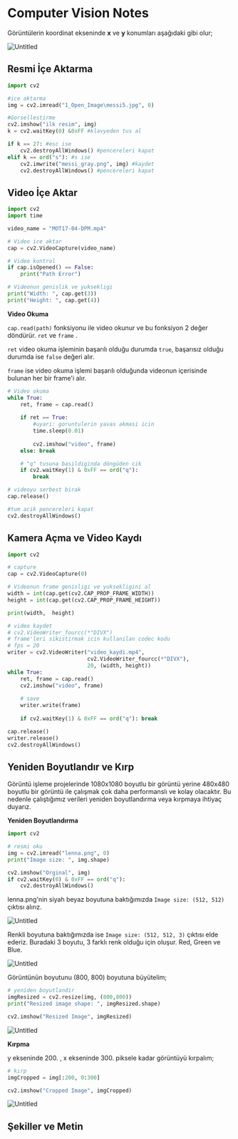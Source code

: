 # Computer Vision Notes

Görüntülerin koordinat ekseninde **x** ve **y** konumları aşağıdaki gibi olur;

![Untitled](images/Untitled.png)

## Resmi İçe Aktarma

```python
import cv2

#ice aktarma
img = cv2.imread("1_Open_Image\messi5.jpg", 0)

#Gorsellestirme
cv2.imshow("ilk resim", img)
k = cv2.waitKey(0) &0xFF #klavyeden tus al

if k == 27: #esc ise
    cv2.destroyAllWindows() #pencereleri kapat
elif k == ord("s"): #s ise
    cv2.imwrite("messi_gray.png", img) #kaydet
    cv2.destroyAllWindows() #pencereleri kapat
```

## Video İçe Aktar

```python
import cv2
import time

video_name = "MOT17-04-DPM.mp4"

# Video ice aktar
cap = cv2.VideoCapture(video_name)

# Video kontrol
if cap.isOpened() == False:
    print("Path Error")

# Videonun genislik ve yuksekligi
print("Width: ", cap.get(3))
print("Height: ", cap.get(4))
```

**Video Okuma**

`cap.read(path)` fonksiyonu ile video okunur ve bu fonksiyon 2 değer döndürür. `ret` ve `frame` .

`ret` video okuma işleminin başarılı olduğu durumda `true`, başarısız olduğu durumda ise `false` değeri alır.

`frame` ise video okuma işlemi başarılı olduğunda videonun içerisinde bulunan her bir frame'i alır.

```python
# Video okuma
while True:
    ret, frame = cap.read()
    
    if ret == True:
        #uyari: goruntulerin yavas akmasi icin
        time.sleep(0.01) 
        
        cv2.imshow("video", frame)
    else: break

    # "q" tusuna basildiginda döngüden cik
    if cv2.waitKey(1) & 0xFF == ord("q"):
        break

# videoyu serbest birak
cap.release()

#tum acik pencereleri kapat
cv2.destroyAllWindows()
```

## Kamera Açma ve Video Kaydı

```python
import cv2

# capture
cap = cv2.VideoCapture(0)

# Videonun frame genisligi ve yuksekligini al
width = int(cap.get(cv2.CAP_PROP_FRAME_WIDTH))
height = int(cap.get(cv2.CAP_PROP_FRAME_HEIGHT))

print(width,  height)

# video kaydet
# cv2.VideoWriter_fourcc(*"DIVX")
# frame'leri sikistirmak icin kullanilan codec kodu
# fps = 20
writer = cv2.VideoWriter("video_kaydi.mp4", 
                         cv2.VideoWriter_fourcc(*"DIVX"),
                         20, (width, height))
while True:
    ret, frame = cap.read()
    cv2.imshow("video", frame)
    
    # save
    writer.write(frame)
    
    if cv2.waitKey(1) & 0xFF == ord("q"): break

cap.release()
writer.release()
cv2.destroyAllWindows()
```

## Yeniden Boyutlandır ve Kırp

Görüntü işleme projelerinde 1080x1080 boyutlu bir görüntü yerine 480x480 boyutlu bir görüntü ile çalışmak çok daha performanslı ve kolay olacaktır. Bu nedenle çalıştığımız verileri yeniden boyutlandırma veya kırpmaya ihtiyaç duyarız.

**Yeniden Boyutlandırma**

```python
import cv2

# resmi oku
img = cv2.imread("lenna.png", 0)
print("Image size: ", img.shape)

cv2.imshow("Orginal", img)
if cv2.waitKey(0) & 0xFF == ord("q"): 
    cv2.destroyAllWindows()
```

lenna.png'nin siyah beyaz boyutuna baktığımızda `Image size: (512, 512)` çıktısı alırız.

![Untitled](images/Untitled%201.png)

Renkli boyutuna baktığımızda ise `Image size: (512, 512, 3)` çıktısı elde ederiz. Buradaki 3 boyutu, 3 farklı renk olduğu için oluşur. Red, Green ve Blue.

![Untitled](images/Untitled%202.png)

Görüntünün boyutunu (800, 800) boyutuna büyütelim;

```python
# yeniden boyutlandir
imgResized = cv2.resize(img, (800,800))
print("Resized image shape: ", imgResized.shape)

cv2.imshow("Resized Image", imgResized)
```

![Untitled](images/Untitled%203.png)

**Kırpma**

y ekseninde 200. , x ekseninde 300. piksele kadar görüntüyü kırpalım;

```python
# kırp
imgCropped = img[:200, 0:300]

cv2.imshow("Cropped Image", imgCropped)
```

![Untitled](images/Untitled%204.png)

## Şekiller ve Metin
